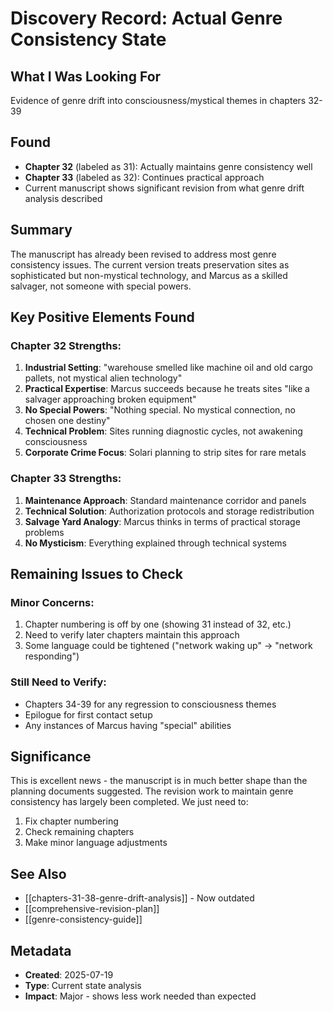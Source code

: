 # Discovery Record: Actual Genre Consistency State

## What I Was Looking For
Evidence of genre drift into consciousness/mystical themes in chapters 32-39

## Found
- **Chapter 32** (labeled as 31): Actually maintains genre consistency well
- **Chapter 33** (labeled as 32): Continues practical approach
- Current manuscript shows significant revision from what genre drift analysis described

## Summary
The manuscript has already been revised to address most genre consistency issues. The current version treats preservation sites as sophisticated but non-mystical technology, and Marcus as a skilled salvager, not someone with special powers.

## Key Positive Elements Found

### Chapter 32 Strengths:
1. **Industrial Setting**: "warehouse smelled like machine oil and old cargo pallets, not mystical alien technology"
2. **Practical Expertise**: Marcus succeeds because he treats sites "like a salvager approaching broken equipment"
3. **No Special Powers**: "Nothing special. No mystical connection, no chosen one destiny"
4. **Technical Problem**: Sites running diagnostic cycles, not awakening consciousness
5. **Corporate Crime Focus**: Solari planning to strip sites for rare metals

### Chapter 33 Strengths:
1. **Maintenance Approach**: Standard maintenance corridor and panels
2. **Technical Solution**: Authorization protocols and storage redistribution
3. **Salvage Yard Analogy**: Marcus thinks in terms of practical storage problems
4. **No Mysticism**: Everything explained through technical systems

## Remaining Issues to Check

### Minor Concerns:
1. Chapter numbering is off by one (showing 31 instead of 32, etc.)
2. Need to verify later chapters maintain this approach
3. Some language could be tightened ("network waking up" → "network responding")

### Still Need to Verify:
- Chapters 34-39 for any regression to consciousness themes
- Epilogue for first contact setup
- Any instances of Marcus having "special" abilities

## Significance
This is excellent news - the manuscript is in much better shape than the planning documents suggested. The revision work to maintain genre consistency has largely been completed. We just need to:
1. Fix chapter numbering
2. Check remaining chapters
3. Make minor language adjustments

## See Also
- [[chapters-31-38-genre-drift-analysis]] - Now outdated
- [[comprehensive-revision-plan]]
- [[genre-consistency-guide]]

## Metadata
- **Created**: 2025-07-19
- **Type**: Current state analysis
- **Impact**: Major - shows less work needed than expected